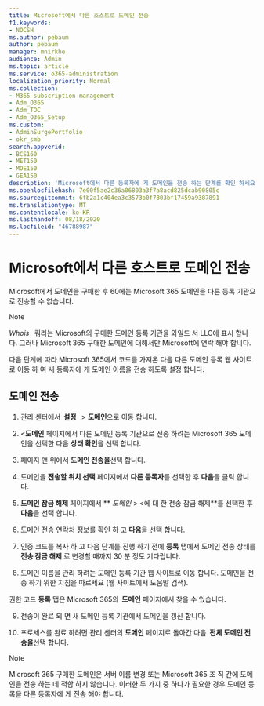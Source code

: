 ```yaml
---
title: Microsoft에서 다른 호스트로 도메인 전송
f1.keywords:
- NOCSH
ms.author: pebaum
author: pebaum
manager: mnirkhe
audience: Admin
ms.topic: article
ms.service: o365-administration
localization_priority: Normal
ms.collection:
- M365-subscription-management
- Adm_O365
- Adm_TOC
- Adm_O365_Setup
ms.custom:
- AdminSurgePortfolio
- okr_smb
search.appverid:
- BCS160
- MET150
- MOE150
- GEA150
description: 'Microsoft에서 다른 등록자에 게 도메인을 전송 하는 단계를 확인 하세요. '
ms.openlocfilehash: 7e00f5ae2c36a06803a3f7a8acd825dcab90805c
ms.sourcegitcommit: 6fb2a1c404ea3c3573b0f7803bf17459a9387891
ms.translationtype: MT
ms.contentlocale: ko-KR
ms.lasthandoff: 08/18/2020
ms.locfileid: "46788987"
---
```

# <a name="transfer-a-domain-from-microsoft-to-another-host"></a>Microsoft에서 다른 호스트로 도메인 전송

Microsoft에서 도메인을 구매한 후 60에는 Microsoft 365 도메인을 다른 등록 기관으로 전송할 수 없습니다.

> [!NOTE]
> _Whois_   쿼리는 Microsoft의 구매한 도메인 등록 기관을 와일드 서 LLC에 표시 합니다. 그러나 Microsoft 365 구매한 도메인에 대해서만 Microsoft에 연락 해야 합니다.

다음 단계에 따라 Microsoft 365에서 코드를 가져온 다음 다른 도메인 등록 웹 사이트로 이동 하 여 새 등록자에 게 도메인 이름을 전송 하도록 설정 합니다.

## <a name="transfer-a-domain"></a>도메인 전송

1. 관리 센터에서  **설정**   >  **도메인**으로 이동 합니다.

2. <**도메인** 페이지에서 다른 도메인 등록 기관으로 전송 하려는 Microsoft 365 도메인을 선택한 다음 **상태 확인**을 선택 합니다.

3. 페이지 맨 위에서 **도메인 전송을**선택 합니다.

4. 도메인을 **전송할 위치 선택** 페이지에서 **다른 등록자**를 선택한 후 **다음**을 클릭 합니다.

5. **도메인 잠금 해제** 페이지에서 ** _도메인_ > <에 대 한 전송 잠금 해제**를 선택한 후 **다음**을 선택 합니다.

6. 도메인 전송 연락처 정보를 확인 하 고 **다음**을 선택 합니다.

7. 인증 코드를 복사 하 고 다음 단계를 진행 하기 전에 **등록** 탭에서 도메인 전송 상태를 **전송 잠금 해제** 로 변경할 때까지 30 분 정도 기다립니다.

8. 도메인 이름을 관리 하려는 도메인 등록 기관 웹 사이트로 이동 합니다. 도메인을 전송 하기 위한 지침을 따르세요 (웹 사이트에서 도움말 검색).

권한 코드 **등록** 탭은 Microsoft 365의  **도메인** 페이지에서 찾을 수 있습니다.

9. 전송이 완료 되 면 새 도메인 등록 기관에서 도메인을 갱신 합니다.

10. 프로세스를 완료 하려면 관리 센터의 **도메인** 페이지로 돌아간 다음  **전체 도메인 전송을**선택 합니다.

> [!NOTE]
> Microsoft 365 구매한 도메인은 서버 이름 변경 또는 Microsoft 365 조 직 간에 도메인을 전송 하는 데 적합 하지 않습니다. 이러한 두 가지 중 하나가 필요한 경우 도메인 등록을 다른 등록자에 게 전송 해야 합니다.
